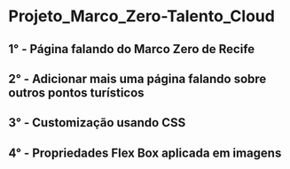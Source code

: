 # Projeto_Marco_Zero-Talento_Cloud

## 1° - Página falando do Marco Zero de Recife
## 2° - Adicionar mais uma página falando sobre outros pontos turísticos
## 3° - Customização usando CSS
## 4° - Propriedades Flex Box aplicada em imagens